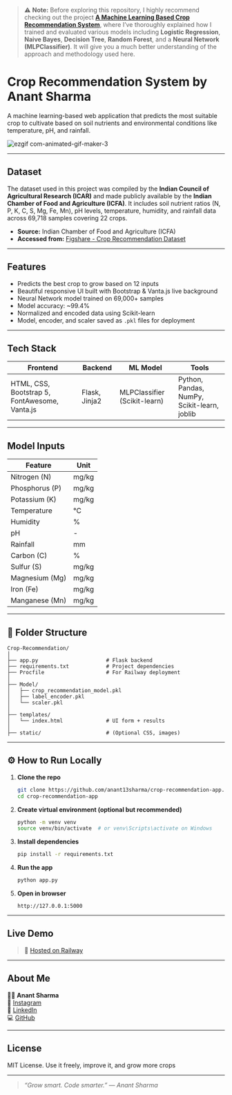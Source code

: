 > ⚠️ **Note:** Before exploring this repository, I highly recommend checking out the project [**A Machine Learning Based Crop Recommendation System**](https://github.com/anant13sharma/A-Machine-Learning-Based-Crop-Recommendation-System), where I’ve thoroughly explained how I trained and evaluated various models including **Logistic Regression**, **Naive Bayes**, **Decision Tree**, **Random Forest**, and a **Neural Network (MLPClassifier)**. It will give you a much better understanding of the approach and methodology used here.


#  Crop Recommendation System by Anant Sharma

A machine learning-based web application that predicts the most suitable crop to cultivate based on soil nutrients and environmental conditions like temperature, pH, and rainfall.

![ezgif com-animated-gif-maker-3](https://github.com/user-attachments/assets/e99713f8-e277-47cb-8be4-c47af27a402c)

---
## Dataset

The dataset used in this project was compiled by the **Indian Council of Agricultural Research (ICAR)** and made publicly available by the **Indian Chamber of Food and Agriculture (ICFA)**. It includes soil nutrient ratios (N, P, K, C, S, Mg, Fe, Mn), pH levels, temperature, humidity, and rainfall data across 69,718 samples covering 22 crops.

- **Source:** Indian Chamber of Food and Agriculture (ICFA)  
- **Accessed from:** [Figshare - Crop Recommendation Dataset](https://figshare.com/articles/dataset/Crop_Recommendation_dataset/26308696)

---

##  Features

-  Predicts the best crop to grow based on 12 inputs
-  Beautiful responsive UI built with Bootstrap & Vanta.js live background
-  Neural Network model trained on 69,000+ samples
-  Model accuracy: ~99.4%
-  Normalized and encoded data using Scikit-learn
-  Model, encoder, and scaler saved as `.pkl` files for deployment

---

##  Tech Stack

| Frontend      | Backend         | ML Model         | Tools          |
|---------------|------------------|------------------|----------------|
| HTML, CSS, Bootstrap 5, FontAwesome, Vanta.js | Flask, Jinja2        | MLPClassifier (Scikit-learn) | Python, Pandas, NumPy, Scikit-learn, joblib |

---

##  Model Inputs

| Feature          | Unit        |
|------------------|-------------|
| Nitrogen (N)     | mg/kg       |
| Phosphorus (P)   | mg/kg       |
| Potassium (K)    | mg/kg       |
| Temperature      | °C          |
| Humidity         | %           |
| pH               | -           |
| Rainfall         | mm          |
| Carbon (C)       | %           |
| Sulfur (S)       | mg/kg       |
| Magnesium (Mg)   | mg/kg       |
| Iron (Fe)        | mg/kg       |
| Manganese (Mn)   | mg/kg       |

---

## 📁 Folder Structure

```
Crop-Recommendation/
│
├── app.py                      # Flask backend
├── requirements.txt            # Project dependencies
├── Procfile                    # For Railway deployment
│
├── Model/
│   ├── crop_recommendation_model.pkl
│   ├── label_encoder.pkl
│   └── scaler.pkl
│
├── templates/
│   └── index.html              # UI form + results
│
├── static/                     # (Optional CSS, images)
```

---

## ⚙️ How to Run Locally

1. **Clone the repo**
   ```bash
   git clone https://github.com/anant13sharma/crop-recommendation-app.git
   cd crop-recommendation-app
   ```

2. **Create virtual environment (optional but recommended)**
   ```bash
   python -m venv venv
   source venv/bin/activate  # or venv\Scripts\activate on Windows
   ```

3. **Install dependencies**
   ```bash
   pip install -r requirements.txt
   ```

4. **Run the app**
   ```bash
   python app.py
   ```

5. **Open in browser**
   ```
   http://127.0.0.1:5000
   ```

---

##  Live Demo

> 🔗 [Hosted on Railway](https://your-deployed-link-if-any.railway.app)

---

##  About Me

👨‍💻 **Anant Sharma**  
📸 [Instagram](https://www.instagram.com/therealanantsharma)  
💼 [LinkedIn](https://www.linkedin.com/in/anant13sharma/)  
💻 [GitHub](https://github.com/anant13sharma)

---

##  License

MIT License. Use it freely, improve it, and grow more crops 

---

> *“Grow smart. Code smarter.” — Anant Sharma*
